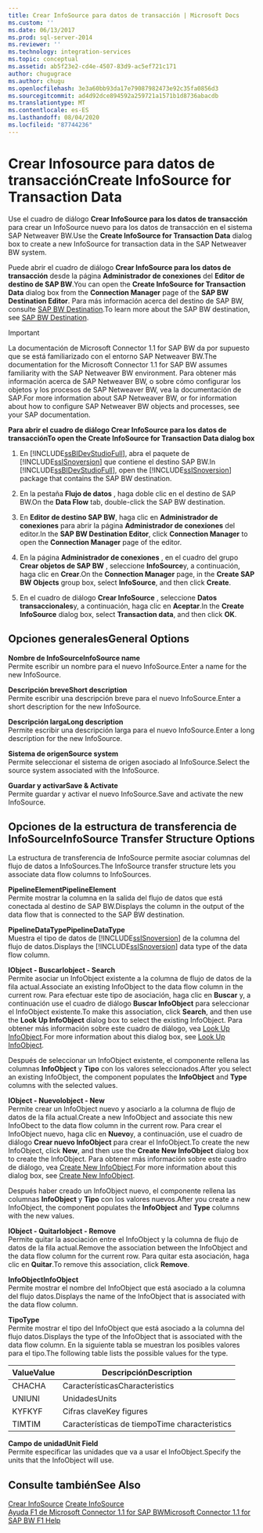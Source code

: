 ```yaml
---
title: Crear InfoSource para datos de transacción | Microsoft Docs
ms.custom: ''
ms.date: 06/13/2017
ms.prod: sql-server-2014
ms.reviewer: ''
ms.technology: integration-services
ms.topic: conceptual
ms.assetid: ab5f23e2-cd4e-4507-83d9-ac5ef721c171
author: chugugrace
ms.author: chugu
ms.openlocfilehash: 3e3a60bb93da17e79087982473e92c35fa0856d3
ms.sourcegitcommit: ad4d92dce894592a259721a1571b1d8736abacdb
ms.translationtype: MT
ms.contentlocale: es-ES
ms.lasthandoff: 08/04/2020
ms.locfileid: "87744236"
---
```

# <a name="create-infosource-for-transaction-data"></a><span data-ttu-id="220b1-102">Crear Infosource para datos de transacción</span><span class="sxs-lookup"><span data-stu-id="220b1-102">Create InfoSource for Transaction Data</span></span>
  <span data-ttu-id="220b1-103">Use el cuadro de diálogo **Crear InfoSource para los datos de transacción** para crear un InfoSource nuevo para los datos de transacción en el sistema SAP Netweaver BW.</span><span class="sxs-lookup"><span data-stu-id="220b1-103">Use the **Create InfoSource for Transaction Data** dialog box to create a new InfoSource for transaction data in the SAP Netweaver BW system.</span></span>  
  
 <span data-ttu-id="220b1-104">Puede abrir el cuadro de diálogo **Crear InfoSource para los datos de transacción** desde la página **Administrador de conexiones** del **Editor de destino de SAP BW**.</span><span class="sxs-lookup"><span data-stu-id="220b1-104">You can open the **Create InfoSource for Transaction Data** dialog box from the **Connection Manager** page of the **SAP BW Destination Editor**.</span></span> <span data-ttu-id="220b1-105">Para más información acerca del destino de SAP BW, consulte [SAP BW Destination](sap-bw-destination.md).</span><span class="sxs-lookup"><span data-stu-id="220b1-105">To learn more about the SAP BW destination, see [SAP BW Destination](sap-bw-destination.md).</span></span>  
  
> [!IMPORTANT]  
>  <span data-ttu-id="220b1-106">La documentación de Microsoft Connector 1.1 for SAP BW da por supuesto que se está familiarizado con el entorno SAP Netweaver BW.</span><span class="sxs-lookup"><span data-stu-id="220b1-106">The documentation for the Microsoft Connector 1.1 for SAP BW assumes familiarity with the SAP Netweaver BW environment.</span></span> <span data-ttu-id="220b1-107">Para obtener más información acerca de SAP Netweaver BW, o sobre cómo configurar los objetos y los procesos de SAP Netweaver BW, vea la documentación de SAP.</span><span class="sxs-lookup"><span data-stu-id="220b1-107">For more information about SAP Netweaver BW, or for information about how to configure SAP Netweaver BW objects and processes, see your SAP documentation.</span></span>  
  
 <span data-ttu-id="220b1-108">**Para abrir el cuadro de diálogo Crear InfoSource para los datos de transacción**</span><span class="sxs-lookup"><span data-stu-id="220b1-108">**To open the Create InfoSource for Transaction Data dialog box**</span></span>  
  
1.  <span data-ttu-id="220b1-109">En [!INCLUDE[ssBIDevStudioFull](../../includes/ssbidevstudiofull-md.md)], abra el paquete de [!INCLUDE[ssISnoversion](../../includes/ssisnoversion-md.md)] que contiene el destino SAP BW.</span><span class="sxs-lookup"><span data-stu-id="220b1-109">In [!INCLUDE[ssBIDevStudioFull](../../includes/ssbidevstudiofull-md.md)], open the [!INCLUDE[ssISnoversion](../../includes/ssisnoversion-md.md)] package that contains the SAP BW destination.</span></span>  
  
2.  <span data-ttu-id="220b1-110">En la pestaña **Flujo de datos** , haga doble clic en el destino de SAP BW.</span><span class="sxs-lookup"><span data-stu-id="220b1-110">On the **Data Flow** tab, double-click the SAP BW destination.</span></span>  
  
3.  <span data-ttu-id="220b1-111">En **Editor de destino SAP BW**, haga clic en **Administrador de conexiones** para abrir la página **Administrador de conexiones** del editor.</span><span class="sxs-lookup"><span data-stu-id="220b1-111">In the **SAP BW Destination Editor**, click **Connection Manager** to open the **Connection Manager** page of the editor.</span></span>  
  
4.  <span data-ttu-id="220b1-112">En la página **Administrador de conexiones** , en el cuadro del grupo **Crear objetos de SAP BW** , seleccione **InfoSource**y, a continuación, haga clic en **Crear**.</span><span class="sxs-lookup"><span data-stu-id="220b1-112">On the **Connection Manager** page, in the **Create SAP BW Objects** group box, select **InfoSource**, and then click **Create**.</span></span>  
  
5.  <span data-ttu-id="220b1-113">En el cuadro de diálogo **Crear InfoSource** , seleccione **Datos transaccionales**y, a continuación, haga clic en **Aceptar**.</span><span class="sxs-lookup"><span data-stu-id="220b1-113">In the **Create InfoSource** dialog box, select **Transaction data**, and then click **OK**.</span></span>  
  
## <a name="general-options"></a><span data-ttu-id="220b1-114">Opciones generales</span><span class="sxs-lookup"><span data-stu-id="220b1-114">General Options</span></span>  
 <span data-ttu-id="220b1-115">**Nombre de InfoSource**</span><span class="sxs-lookup"><span data-stu-id="220b1-115">**InfoSource name**</span></span>  
 <span data-ttu-id="220b1-116">Permite escribir un nombre para el nuevo InfoSource.</span><span class="sxs-lookup"><span data-stu-id="220b1-116">Enter a name for the new InfoSource.</span></span>  
  
 <span data-ttu-id="220b1-117">**Descripción breve**</span><span class="sxs-lookup"><span data-stu-id="220b1-117">**Short description**</span></span>  
 <span data-ttu-id="220b1-118">Permite escribir una descripción breve para el nuevo InfoSource.</span><span class="sxs-lookup"><span data-stu-id="220b1-118">Enter a short description for the new InfoSource.</span></span>  
  
 <span data-ttu-id="220b1-119">**Descripción larga**</span><span class="sxs-lookup"><span data-stu-id="220b1-119">**Long description**</span></span>  
 <span data-ttu-id="220b1-120">Permite escribir una descripción larga para el nuevo InfoSource.</span><span class="sxs-lookup"><span data-stu-id="220b1-120">Enter a long description for the new InfoSource.</span></span>  
  
 <span data-ttu-id="220b1-121">**Sistema de origen**</span><span class="sxs-lookup"><span data-stu-id="220b1-121">**Source system**</span></span>  
 <span data-ttu-id="220b1-122">Permite seleccionar el sistema de origen asociado al InfoSource.</span><span class="sxs-lookup"><span data-stu-id="220b1-122">Select the source system associated with the InfoSource.</span></span>  
  
 <span data-ttu-id="220b1-123">**Guardar y activar**</span><span class="sxs-lookup"><span data-stu-id="220b1-123">**Save & Activate**</span></span>  
 <span data-ttu-id="220b1-124">Permite guardar y activar el nuevo InfoSource.</span><span class="sxs-lookup"><span data-stu-id="220b1-124">Save and activate the new InfoSource.</span></span>  
  
## <a name="infosource-transfer-structure-options"></a><span data-ttu-id="220b1-125">Opciones de la estructura de transferencia de InfoSource</span><span class="sxs-lookup"><span data-stu-id="220b1-125">InfoSource Transfer Structure Options</span></span>  
 <span data-ttu-id="220b1-126">La estructura de transferencia de InfoSource permite asociar columnas del flujo de datos a InfoSources.</span><span class="sxs-lookup"><span data-stu-id="220b1-126">The InfoSource transfer structure lets you associate data flow columns to InfoSources.</span></span>  
  
 <span data-ttu-id="220b1-127">**PipelineElement**</span><span class="sxs-lookup"><span data-stu-id="220b1-127">**PipelineElement**</span></span>  
 <span data-ttu-id="220b1-128">Permite mostrar la columna en la salida del flujo de datos que está conectada al destino de SAP BW.</span><span class="sxs-lookup"><span data-stu-id="220b1-128">Displays the column in the output of the data flow that is connected to the SAP BW destination.</span></span>  
  
 <span data-ttu-id="220b1-129">**PipelineDataType**</span><span class="sxs-lookup"><span data-stu-id="220b1-129">**PipelineDataType**</span></span>  
 <span data-ttu-id="220b1-130">Muestra el tipo de datos de [!INCLUDE[ssISnoversion](../../includes/ssisnoversion-md.md)] de la columna del flujo de datos.</span><span class="sxs-lookup"><span data-stu-id="220b1-130">Displays the [!INCLUDE[ssISnoversion](../../includes/ssisnoversion-md.md)] data type of the data flow column.</span></span>  
  
 <span data-ttu-id="220b1-131">**IObject - Buscar**</span><span class="sxs-lookup"><span data-stu-id="220b1-131">**Iobject - Search**</span></span>  
 <span data-ttu-id="220b1-132">Permite asociar un InfoObject existente a la columna de flujo de datos de la fila actual.</span><span class="sxs-lookup"><span data-stu-id="220b1-132">Associate an existing InfoObject to the data flow column in the current row.</span></span> <span data-ttu-id="220b1-133">Para efectuar este tipo de asociación, haga clic en **Buscar** y, a continuación use el cuadro de diálogo **Buscar InfoObject** para seleccionar el InfoObject existente.</span><span class="sxs-lookup"><span data-stu-id="220b1-133">To make this association, click **Search**, and then use the **Look Up InfoObject** dialog box to select the existing InfoObject.</span></span> <span data-ttu-id="220b1-134">Para obtener más información sobre este cuadro de diálogo, vea [Look Up InfoObject](look-up-infoobject.md).</span><span class="sxs-lookup"><span data-stu-id="220b1-134">For more information about this dialog box, see [Look Up InfoObject](look-up-infoobject.md).</span></span>  
  
 <span data-ttu-id="220b1-135">Después de seleccionar un InfoObject existente, el componente rellena las columnas **InfoObject** y **Tipo** con los valores seleccionados.</span><span class="sxs-lookup"><span data-stu-id="220b1-135">After you select an existing InfoObject, the component populates the **InfoObject** and **Type** columns with the selected values.</span></span>  
  
 <span data-ttu-id="220b1-136">**IObject - Nuevo**</span><span class="sxs-lookup"><span data-stu-id="220b1-136">**Iobject - New**</span></span>  
 <span data-ttu-id="220b1-137">Permite crear un InfoObject nuevo y asociarlo a la columna de flujo de datos de la fila actual.</span><span class="sxs-lookup"><span data-stu-id="220b1-137">Create a new InfoObject and associate this new InfoObect to the data flow column in the current row.</span></span> <span data-ttu-id="220b1-138">Para crear el InfoObject nuevo, haga clic en **Nuevo**y, a continuación, use el cuadro de diálogo **Crear nuevo InfoObject** para crear el InfoObject.</span><span class="sxs-lookup"><span data-stu-id="220b1-138">To create the new InfoObject, click **New**, and then use the **Create New InfoObject** dialog box to create the InfoObject.</span></span> <span data-ttu-id="220b1-139">Para obtener más información sobre este cuadro de diálogo, vea [Create New InfoObject](create-new-infoobject.md).</span><span class="sxs-lookup"><span data-stu-id="220b1-139">For more information about this dialog box, see [Create New InfoObject](create-new-infoobject.md).</span></span>  
  
 <span data-ttu-id="220b1-140">Después haber creado un InfoObject nuevo, el componente rellena las columnas **InfoObject** y **Tipo** con los valores nuevos.</span><span class="sxs-lookup"><span data-stu-id="220b1-140">After you create a new InfoObject, the component populates the **InfoObject** and **Type** columns with the new values.</span></span>  
  
 <span data-ttu-id="220b1-141">**IObject - Quitar**</span><span class="sxs-lookup"><span data-stu-id="220b1-141">**Iobject - Remove**</span></span>  
 <span data-ttu-id="220b1-142">Permite quitar la asociación entre el InfoObject y la columna de flujo de datos de la fila actual.</span><span class="sxs-lookup"><span data-stu-id="220b1-142">Remove the association between the InfoObject and the data flow column for the current row.</span></span> <span data-ttu-id="220b1-143">Para quitar esta asociación, haga clic en **Quitar**.</span><span class="sxs-lookup"><span data-stu-id="220b1-143">To remove this association, click **Remove**.</span></span>  
  
 <span data-ttu-id="220b1-144">**InfoObject**</span><span class="sxs-lookup"><span data-stu-id="220b1-144">**InfoObject**</span></span>  
 <span data-ttu-id="220b1-145">Permite mostrar el nombre del InfoObject que está asociado a la columna del flujo datos.</span><span class="sxs-lookup"><span data-stu-id="220b1-145">Displays the name of the InfoObject that is associated with the data flow column.</span></span>  
  
 <span data-ttu-id="220b1-146">**Tipo**</span><span class="sxs-lookup"><span data-stu-id="220b1-146">**Type**</span></span>  
 <span data-ttu-id="220b1-147">Permite mostrar el tipo del InfoObject que está asociado a la columna del flujo datos.</span><span class="sxs-lookup"><span data-stu-id="220b1-147">Displays the type of the InfoObject that is associated with the data flow column.</span></span> <span data-ttu-id="220b1-148">En la siguiente tabla se muestran los posibles valores para el tipo.</span><span class="sxs-lookup"><span data-stu-id="220b1-148">The following table lists the possible values for the type.</span></span>  
  
|<span data-ttu-id="220b1-149">Value</span><span class="sxs-lookup"><span data-stu-id="220b1-149">Value</span></span>|<span data-ttu-id="220b1-150">Descripción</span><span class="sxs-lookup"><span data-stu-id="220b1-150">Description</span></span>|  
|-----------|-----------------|  
|<span data-ttu-id="220b1-151">CHA</span><span class="sxs-lookup"><span data-stu-id="220b1-151">CHA</span></span>|<span data-ttu-id="220b1-152">Características</span><span class="sxs-lookup"><span data-stu-id="220b1-152">Characteristics</span></span>|  
|<span data-ttu-id="220b1-153">UNI</span><span class="sxs-lookup"><span data-stu-id="220b1-153">UNI</span></span>|<span data-ttu-id="220b1-154">Unidades</span><span class="sxs-lookup"><span data-stu-id="220b1-154">Units</span></span>|  
|<span data-ttu-id="220b1-155">KYF</span><span class="sxs-lookup"><span data-stu-id="220b1-155">KYF</span></span>|<span data-ttu-id="220b1-156">Cifras clave</span><span class="sxs-lookup"><span data-stu-id="220b1-156">Key figures</span></span>|  
|<span data-ttu-id="220b1-157">TIM</span><span class="sxs-lookup"><span data-stu-id="220b1-157">TIM</span></span>|<span data-ttu-id="220b1-158">Características de tiempo</span><span class="sxs-lookup"><span data-stu-id="220b1-158">Time characteristics</span></span>|  
  
 <span data-ttu-id="220b1-159">**Campo de unidad**</span><span class="sxs-lookup"><span data-stu-id="220b1-159">**Unit Field**</span></span>  
 <span data-ttu-id="220b1-160">Permite especificar las unidades que va a usar el InfoObject.</span><span class="sxs-lookup"><span data-stu-id="220b1-160">Specify the units that the InfoObject will use.</span></span>  
  
## <a name="see-also"></a><span data-ttu-id="220b1-161">Consulte también</span><span class="sxs-lookup"><span data-stu-id="220b1-161">See Also</span></span>  
 <span data-ttu-id="220b1-162">[Crear InfoSource](create-infosource.md) </span><span class="sxs-lookup"><span data-stu-id="220b1-162">[Create InfoSource](create-infosource.md) </span></span>  
 [<span data-ttu-id="220b1-163">Ayuda F1 de Microsoft Connector 1.1 for SAP BW</span><span class="sxs-lookup"><span data-stu-id="220b1-163">Microsoft Connector 1.1 for SAP BW F1 Help</span></span>](../microsoft-connector-for-sap-bw-f1-help.md)  
  
  
